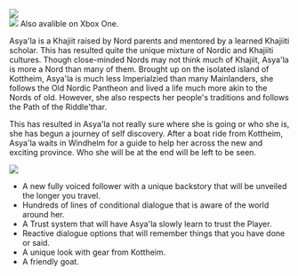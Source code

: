 ![](https://raw.githubusercontent.com/PierreDespereaux/PierreDespereaux/master/assets/images/banners/Asyala%20Banner.png)\
![](https://raw.githubusercontent.com/PierreDespereaux/PierreDespereaux/master/assets/images/Xbox%20Tiny.png) Also avalible on Xbox One.

Asya'la is a Khajiit raised by Nord parents and mentored by a learned Khajiiti scholar. This has resulted quite the unique mixture of Nordic and Khajiiti cultures. Though close-minded Nords may not think much of Khajiit, Asya'la is more a Nord than many of them. Brought up on the isolated island of Kottheim, Asya'la is much less Imperialzied than many Mainlanders, she follows the Old Nordic Pantheon and lived a life much more akin to the Nords of old. However, she also respects her people's traditions and follows the Path of the Riddle'thar.

This has resulted in Asya'la not really sure where she is going or who she is, she has begun a journey of self discovery. After a boat ride from Kottheim, Asya'la waits in Windhelm for a guide to help her across the new and exciting province. Who she will be at the end will be left to be seen.

![](https://raw.githubusercontent.com/PierreDespereaux/PierreDespereaux/master/assets/images/banners/Features.png)

-   A new fully voiced follower with a unique backstory that will be unveiled the longer you travel.
-   Hundreds of lines of conditional dialogue that is aware of the world around her.
-   A Trust system that will have Asya'la slowly learn to trust the Player.
-   Reactive dialogue options that will remember things that you have done or said.
-   A unique look with gear from Kottheim.
-   A friendly goat.
